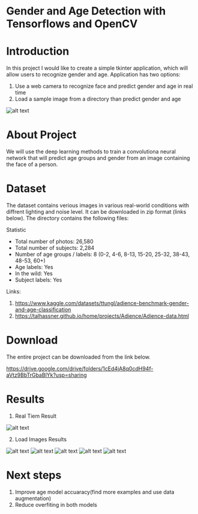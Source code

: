 # Gender and Age Detection with Tensorflows and OpenCV

# Introduction

In this project I would like to create a simple tkinter application, which will allow users to recognize gender and age. 
Application has two options: 

1. Use a web camera to recognize face and predict gender and age in real time 
2. Load a sample image from a directory than predict gender and age 

![alt text](https://github.com/m-miler/gender_age_detection/blob/master/results/application_result.PNG)

# About Project

We will use the deep learning methods to train a convolutiona neural network that will predict age groups and gender from an image containing the face of a person.


# Dataset

The dataset contains verious images in various real-world conditions with diffrent lighting and noise level. 
It can be downloaded in zip format (links below). The directory contains the following files:

Statistic

* Total number of photos: 26,580
* Total number of subjects: 2,284
* Number of age groups / labels: 8 (0-2, 4-6, 8-13, 15-20, 25-32, 38-43, 48-53, 60+)
* Age labels: Yes
* In the wild: Yes
* Subject labels: Yes

Links:
1. https://www.kaggle.com/datasets/ttungl/adience-benchmark-gender-and-age-classification
2. https://talhassner.github.io/home/projects/Adience/Adience-data.html

# Download 

The entire project can be downloaded from the link below.

https://drive.google.com/drive/folders/1cEd4jA8q0cdH94f-aVtz9BbTrGbaBlYk?usp=sharing

# Results

1. Real Tiem Result

![alt text](https://github.com/m-miler/gender_age_detection/blob/master/results/real_time_result.PNG)

2. Load Images Results

![alt text](https://github.com/m-miler/gender_age_detection/blob/master/results/baby_result.PNG)
![alt text](https://github.com/m-miler/gender_age_detection/blob/master/results/leonard_result.png)
![alt text](https://github.com/m-miler/gender_age_detection/blob/master/results/penny_result.PNG)
![alt text](https://github.com/m-miler/gender_age_detection/blob/master/results/freinds.PNG)
![alt text](https://github.com/m-miler/gender_age_detection/blob/master/results/old_result.PNG)


# Next steps

1. Improve age model accuaracy(find more examples and use data augmentation) 
2. Reduce overfiting in both models
